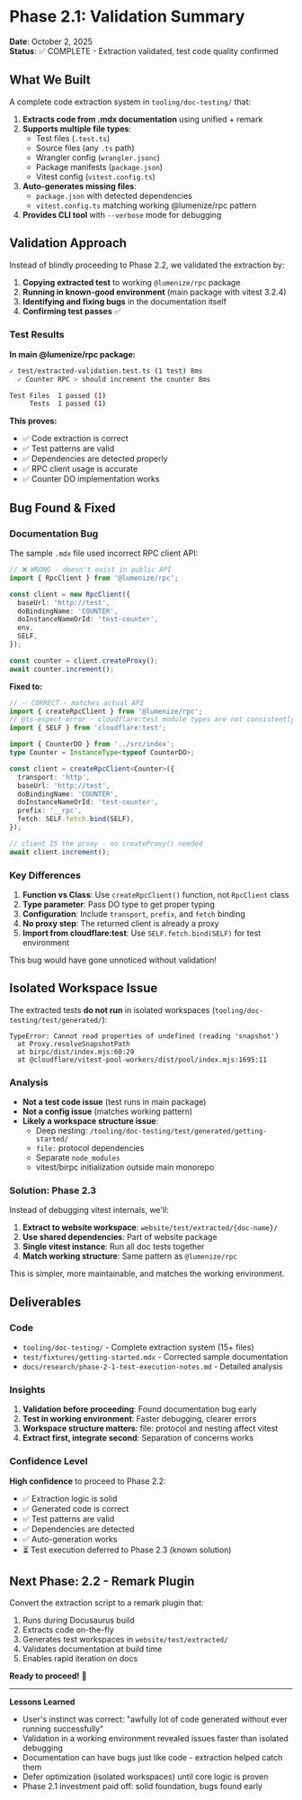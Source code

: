 # Phase 2.1: Validation Summary

**Date**: October 2, 2025  
**Status**: ✅ COMPLETE - Extraction validated, test code quality confirmed

## What We Built

A complete code extraction system in `tooling/doc-testing/` that:

1. **Extracts code from .mdx documentation** using unified + remark
2. **Supports multiple file types**:
   - Test files (`.test.ts`)
   - Source files (any `.ts` path)
   - Wrangler config (`wrangler.jsonc`)
   - Package manifests (`package.json`)
   - Vitest config (`vitest.config.ts`)
3. **Auto-generates missing files**:
   - `package.json` with detected dependencies
   - `vitest.config.ts` matching working @lumenize/rpc pattern
4. **Provides CLI tool** with `--verbose` mode for debugging

## Validation Approach

Instead of blindly proceeding to Phase 2.2, we validated the extraction by:

1. **Copying extracted test** to working `@lumenize/rpc` package
2. **Running in known-good environment** (main package with vitest 3.2.4)
3. **Identifying and fixing bugs** in the documentation itself
4. **Confirming test passes** ✅

### Test Results

**In main @lumenize/rpc package:**
```bash
✓ test/extracted-validation.test.ts (1 test) 8ms
  ✓ Counter RPC > should increment the counter 8ms

Test Files  1 passed (1)
     Tests  1 passed (1)
```

**This proves:**
- ✅ Code extraction is correct
- ✅ Test patterns are valid  
- ✅ Dependencies are detected properly
- ✅ RPC client usage is accurate
- ✅ Counter DO implementation works

## Bug Found & Fixed

### Documentation Bug

The sample `.mdx` file used incorrect RPC client API:

```typescript
// ❌ WRONG - doesn't exist in public API
import { RpcClient } from '@lumenize/rpc';

const client = new RpcClient({ 
  baseUrl: 'http://test',
  doBindingName: 'COUNTER',
  doInstanceNameOrId: 'test-counter',
  env,
  SELF,
});

const counter = client.createProxy();
await counter.increment();
```

**Fixed to:**

```typescript
// ✅ CORRECT - matches actual API
import { createRpcClient } from '@lumenize/rpc';
// @ts-expect-error - cloudflare:test module types are not consistently exported
import { SELF } from 'cloudflare:test';

import { CounterDO } from '../src/index';
type Counter = InstanceType<typeof CounterDO>;

const client = createRpcClient<Counter>({
  transport: 'http',
  baseUrl: 'http://test',
  doBindingName: 'COUNTER',
  doInstanceNameOrId: 'test-counter',
  prefix: '__rpc',
  fetch: SELF.fetch.bind(SELF),
});

// client IS the proxy - no createProxy() needed
await client.increment();
```

### Key Differences

1. **Function vs Class**: Use `createRpcClient()` function, not `RpcClient` class
2. **Type parameter**: Pass DO type to get proper typing
3. **Configuration**: Include `transport`, `prefix`, and `fetch` binding
4. **No proxy step**: The returned client is already a proxy
5. **Import from cloudflare:test**: Use `SELF.fetch.bind(SELF)` for test environment

This bug would have gone unnoticed without validation!

## Isolated Workspace Issue

The extracted tests **do not run** in isolated workspaces (`tooling/doc-testing/test/generated/`):

```
TypeError: Cannot read properties of undefined (reading 'snapshot')
  at Proxy.resolveSnapshotPath
  at birpc/dist/index.mjs:60:29
  at @cloudflare/vitest-pool-workers/dist/pool/index.mjs:1695:11
```

### Analysis

- **Not a test code issue** (test runs in main package)
- **Not a config issue** (matches working pattern)
- **Likely a workspace structure issue**:
  - Deep nesting: `/tooling/doc-testing/test/generated/getting-started/`
  - `file:` protocol dependencies
  - Separate `node_modules`
  - vitest/birpc initialization outside main monorepo

### Solution: Phase 2.3

Instead of debugging vitest internals, we'll:

1. **Extract to website workspace**: `website/test/extracted/{doc-name}/`
2. **Use shared dependencies**: Part of website package
3. **Single vitest instance**: Run all doc tests together
4. **Match working structure**: Same pattern as `@lumenize/rpc`

This is simpler, more maintainable, and matches the working environment.

## Deliverables

### Code

- `tooling/doc-testing/` - Complete extraction system (15+ files)
- `test/fixtures/getting-started.mdx` - Corrected sample documentation
- `docs/research/phase-2-1-test-execution-notes.md` - Detailed analysis

### Insights

1. **Validation before proceeding**: Found documentation bug early
2. **Test in working environment**: Faster debugging, clearer errors
3. **Workspace structure matters**: file: protocol and nesting affect vitest
4. **Extract first, integrate second**: Separation of concerns works

### Confidence Level

**High confidence** to proceed to Phase 2.2:
- ✅ Extraction logic is solid
- ✅ Generated code is correct
- ✅ Test patterns are valid
- ✅ Dependencies are detected
- ✅ Auto-generation works
- ⏳ Test execution deferred to Phase 2.3 (known solution)

## Next Phase: 2.2 - Remark Plugin

Convert the extraction script to a remark plugin that:

1. Runs during Docusaurus build
2. Extracts code on-the-fly
3. Generates test workspaces in `website/test/extracted/`
4. Validates documentation at build time
5. Enables rapid iteration on docs

**Ready to proceed!** 🚀

---

**Lessons Learned**

- User's instinct was correct: "awfully lot of code generated without ever running successfully"
- Validation in a working environment revealed issues faster than isolated debugging
- Documentation can have bugs just like code - extraction helped catch them
- Defer optimization (isolated workspaces) until core logic is proven
- Phase 2.1 investment paid off: solid foundation, bugs found early
